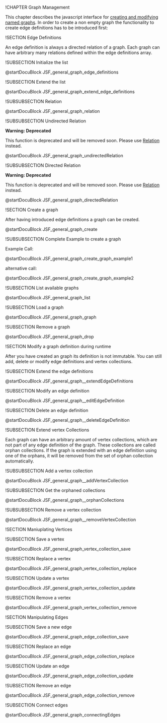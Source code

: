 !CHAPTER Graph Management

This chapter describes the javascript interface for [creating and modifying named graphs](../Graphs/README.md).
In order to create a non empty graph the functionality to create edge definitions has to be introduced first:

!SECTION Edge Definitions

An edge definition is always a directed relation of a graph. Each graph can have arbitrary many relations defined within the edge definitions array.

!SUBSECTION Initialize the list

@startDocuBlock JSF_general_graph_edge_definitions

!SUBSECTION Extend the list

@startDocuBlock JSF_general_graph_extend_edge_definitions

!SUBSUBSECTION Relation

@startDocuBlock JSF_general_graph_relation


!SUBSUBSECTION Undirected Relation

**Warning: Deprecated**

This function is deprecated and will be removed soon.
Please use [Relation](../GeneralGraphs/Management.md#relation) instead.

@startDocuBlock JSF_general_graph_undirectedRelation

!SUBSUBSECTION Directed Relation

**Warning: Deprecated**

This function is deprecated and will be removed soon.
Please use [Relation](../GeneralGraphs/Management.md#relation) instead.

@startDocuBlock JSF_general_graph_directedRelation

!SECTION Create a graph

After having introduced edge definitions a graph can be created.

@startDocuBlock JSF_general_graph_create

!SUBSUBSECTION Complete Example to create a graph

Example Call:

@startDocuBlock JSF_general_graph_create_graph_example1

alternative call:

@startDocuBlock JSF_general_graph_create_graph_example2

!SUBSECTION List available graphs

@startDocuBlock JSF_general_graph_list

!SUBSECTION Load a graph

@startDocuBlock JSF_general_graph_graph

!SUBSECTION Remove a graph

@startDocuBlock JSF_general_graph_drop

!SECTION Modify a graph definition during runtime

After you have created an graph its definition is not immutable.
You can still add, delete or modify edge definitions and vertex collections.

!SUBSECTION Extend the edge definitions

@startDocuBlock JSF_general_graph__extendEdgeDefinitions

!SUBSECTION Modify an edge definition

@startDocuBlock JSF_general_graph__editEdgeDefinition

!SUBSECTION Delete an edge definition

@startDocuBlock JSF_general_graph__deleteEdgeDefinition

!SUBSECTION Extend vertex Collections

Each graph can have an arbitrary amount of vertex collections, which are not part of any edge definition of the graph.
These collections are called orphan collections.
If the graph is extended with an edge definition using one of the orphans,
it will be removed from the set of orphan collection automatically.

!SUBSUBSECTION Add a vertex collection

@startDocuBlock JSF_general_graph__addVertexCollection

!SUBSUBSECTION Get the orphaned collections

@startDocuBlock JSF_general_graph__orphanCollections

!SUBSUBSECTION Remove a vertex collection

@startDocuBlock JSF_general_graph__removeVertexCollection


!SECTION Maniuplating Vertices

!SUBSECTION Save a vertex

@startDocuBlock JSF_general_graph_vertex_collection_save

!SUBSECTION Replace a vertex

@startDocuBlock JSF_general_graph_vertex_collection_replace

!SUBSECTION Update a vertex

@startDocuBlock JSF_general_graph_vertex_collection_update

!SUBSECTION Remove a vertex

@startDocuBlock JSF_general_graph_vertex_collection_remove

!SECTION Manipulating Edges

!SUBSECTION Save a new edge

@startDocuBlock JSF_general_graph_edge_collection_save

!SUBSECTION Replace an edge

@startDocuBlock JSF_general_graph_edge_collection_replace

!SUBSECTION Update an edge

@startDocuBlock JSF_general_graph_edge_collection_update

!SUBSECTION Remove an edge

@startDocuBlock JSF_general_graph_edge_collection_remove

!SUBSECTION Connect edges

@startDocuBlock JSF_general_graph_connectingEdges
